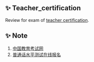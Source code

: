 ## ✨ Teacher\_certification
Review for exam of [teacher certification](http://www.neea.edu.cn/html1/folder/1507/1076-1.htm).

## ✨ Note
1. [中国教育考试网](http://www.neea.edu.cn/html1/folder/1507/1076-1.htm)
1. [普通话水平测试在线报名](http://gdbm.cltt.org/pscweb/index.html)

